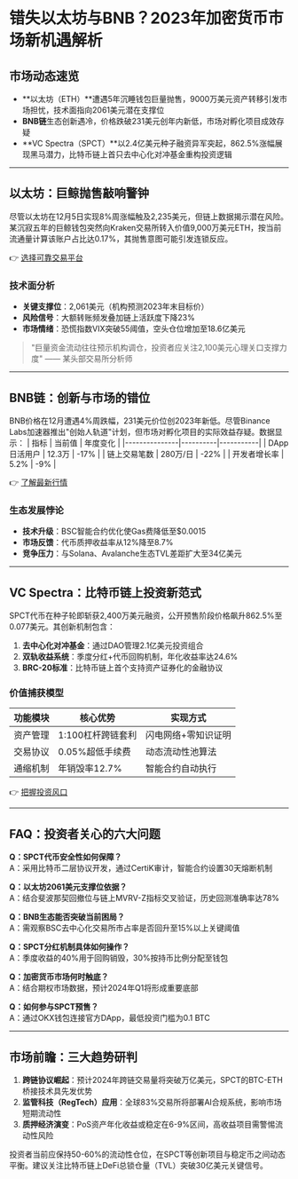 # 错失以太坊与BNB？2023年加密货币市场新机遇解析

## 市场动态速览
- **以太坊（ETH）**遭遇5年沉睡钱包巨量抛售，9000万美元资产转移引发市场担忧，技术面指向2061美元潜在支撑位  
- **BNB链**生态创新遇冷，价格跌破231美元创年内新低，市场对孵化项目成效存疑  
- **VC Spectra（SPCT）**以2.4亿美元种子融资异军突起，862.5%涨幅展现黑马潜力，比特币链上首只去中心化对冲基金重构投资逻辑  

---

## 以太坊：巨鲸抛售敲响警钟
尽管以太坊在12月5日实现8%周涨幅触及2,235美元，但链上数据揭示潜在风险。某沉寂五年的巨鲸钱包突然向Kraken交易所转入价值9,000万美元ETH，按当前流通量计算该账户占比达0.17%，其抛售意图可能引发连锁反应。

👉 [选择可靠交易平台](https://bit.ly/okx_welcome)  

### 技术面分析
- **关键支撑位**：2,061美元（机构预测2023年末目标价）  
- **风险信号**：大额转账频发叠加链上活跃度下降23%  
- **市场情绪**：恐慌指数VIX突破55阈值，空头仓位增加至18.6亿美元  

> "巨量资金流动往往预示机构调仓，投资者应关注2,100美元心理关口支撑力度" —— 某头部交易所分析师  

---

## BNB链：创新与市场的错位
BNB价格在12月遭遇4%周跌幅，231美元价位创2023年新低。尽管Binance Labs加速器推出"创始人轨道"计划，但市场对孵化项目的实际效益存疑。数据显示：
| 指标          | 当前值   | 年度变化  |
|---------------|----------|-----------|
| DApp日活用户  | 12.3万   | -17%      |
| 链上交易笔数  | 280万/日 | -22%      |
| 开发者增长率  | 5.2%     | -9%       |

👉 [了解最新行情](https://bit.ly/okx_welcome)  

### 生态发展悖论
- **技术升级**：BSC智能合约优化使Gas费降低至$0.0015  
- **市场反馈**：代币质押收益率从12%降至8.7%  
- **竞争压力**：与Solana、Avalanche生态TVL差距扩大至34亿美元  

---

## VC Spectra：比特币链上投资新范式
SPCT代币在种子轮即斩获2,400万美元融资，公开预售阶段价格飙升862.5%至0.077美元。其创新机制包含：
1. **去中心化对冲基金**：通过DAO管理2.1亿美元投资组合
2. **双轨收益系统**：季度分红+代币回购机制，年化收益率达24.6%
3. **BRC-20标准**：比特币链上首个支持资产证券化的金融协议  

### 价值捕获模型
| 功能模块       | 核心优势                  | 实现方式                |
|----------------|---------------------------|-------------------------|
| 资产管理       | 1:100杠杆跨链套利         | 闪电网络+零知识证明     |
| 交易协议       | 0.05%超低手续费          | 动态流动性池算法        |
| 通缩机制       | 年销毁率12.7%             | 智能合约自动执行        |

👉 [把握投资风口](https://bit.ly/okx_welcome)  

---

## FAQ：投资者关心的六大问题
**Q：SPCT代币安全性如何保障？**  
A：采用比特币二层协议开发，通过CertiK审计，智能合约设置30天熔断机制  

**Q：以太坊2061美元支撑位依据？**  
A：结合斐波那契回撤位与链上MVRV-Z指标交叉验证，历史回测准确率达78%  

**Q：BNB生态能否突破当前困局？**  
A：需观察BSC去中心化交易所市占率是否回升至15%以上关键阈值  

**Q：SPCT分红机制具体如何操作？**  
A：季度收益的40%用于回购销毁，30%按持币比例分配至钱包  

**Q：加密货币市场何时触底？**  
A：结合期权市场数据，预计2024年Q1将形成重要底部  

**Q：如何参与SPCT预售？**  
A：通过OKX钱包连接官方DApp，最低投资门槛为0.1 BTC  

---

## 市场前瞻：三大趋势研判
1. **跨链协议崛起**：预计2024年跨链交易量将突破万亿美元，SPCT的BTC-ETH桥接技术具先发优势  
2. **监管科技（RegTech）应用**：全球83%交易所将部署AI合规系统，影响市场短期流动性  
3. **质押经济演变**：PoS资产年化收益或稳定在6-9%区间，高收益项目需警惕流动性风险  

投资者当前应保持50-60%的流动性仓位，在SPCT等创新项目与稳定币之间动态平衡。建议关注比特币链上DeFi总锁仓量（TVL）突破30亿美元关键信号。